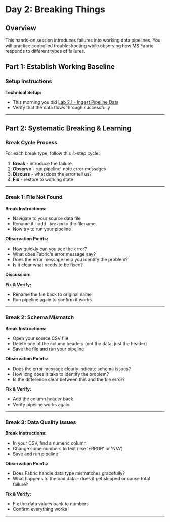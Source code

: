 # Day 2: Breaking Things

## Overview

This hands-on session introduces failures into working data pipelines.
You will practice controlled troubleshooting while observing how MS Fabric responds to different types of failures.

## Part 1: Establish Working Baseline

### Setup Instructions

**Technical Setup:**

- This morning you did [Lab 2.1 - Ingest Pipeline Data](../labs/04-ingest-pipeline.md)
- Verify that the data flows through successfully

---

## Part 2: Systematic Breaking & Learning

### Break Cycle Process

For each break type, follow this 4-step cycle:

1. **Break**   - introduce the failure
2. **Observe** - run pipeline, note error messages
3. **Discuss** - what does the error tell us?
4. **Fix**     - restore to working state

---

### Break 1: File Not Found

**Break Instructions:**

- Navigate to your source data file
- Rename it - add `_broken` to the filename
- Now try to run your pipeline

**Observation Points:**

- How quickly can you see the error?
- What does Fabric's error message say?
- Does the error message help you identify the problem?
- Is it clear what needs to be fixed?

**Discussion:**

**Fix & Verify:**

- Rename the file back to original name
- Run pipeline again to confirm it works

---

### Break 2: Schema Mismatch

**Break Instructions:**

- Open your source CSV file
- Delete one of the column headers (not the data, just the header)
- Save the file and run your pipeline

**Observation Points:**

- Does the error message clearly indicate schema issues?
- How long does it take to identify the problem?
- Is the difference clear between this and the file error?

**Fix & Verify:**

- Add the column header back
- Verify pipeline works again

---

### Break 3: Data Quality Issues

**Break Instructions:**

- In your CSV, find a numeric column
- Change some numbers to text (like 'ERROR' or 'N/A')
- Save and run pipeline

**Observation Points:**

- Does Fabric handle data type mismatches gracefully?
- What happens to the bad data - does it get skipped or cause total failure?

**Fix & Verify:**

- Fix the data values back to numbers
- Confirm everything works

---

